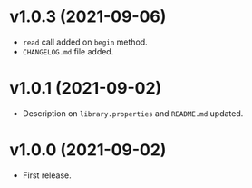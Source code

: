 # v1.0.3 (2021-09-06)
* `read` call added on `begin` method.
* `CHANGELOG.md` file added.

# v1.0.1 (2021-09-02)
* Description on `library.properties` and `README.md` updated.

# v1.0.0 (2021-09-02)
* First release.

